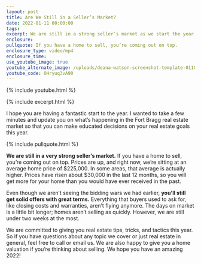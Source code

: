 ```yaml
---
layout: post
title: Are We Still in a Seller’s Market?
date: 2022-01-11 00:00:00
tags:
excerpt: We are still in a strong seller’s market as we start the year.
enclosure:
pullquote: If you have a home to sell, you’re coming out on top.
enclosure_type: video/mp4
enclosure_time:
use_youtube_image: true
youtube_alternate_image: /uploads/deana-watson-screenshot-template-0110-yt-1.jpg
youtube_code: OHryuq3vA90
---
```

{% include youtube.html %}

{% include excerpt.html %}

I hope you are having a fantastic start to the year. I wanted to take a few minutes and update you on what’s happening in the Fort Bragg real estate market so that you can make educated decisions on your real estate goals this year.

{% include pullquote.html %}

**We are still in a very strong seller’s market.** If you have a home to sell, you’re coming out on top. Prices are up, and right now, we’re sitting at an average home price of $225,000. In some areas, that average is actually higher. Prices have risen about $30,000 in the last 12 months, so you will get more for your home than you would have ever received in the past.&nbsp;

Even though we aren’t seeing the bidding wars we had earlier, **you’ll still get solid offers with great terms.** Everything that buyers used to ask for, like closing costs and warranties, aren’t flying anymore. The days on market is a little bit longer; homes aren’t selling as quickly. However, we are still under two weeks at the most.&nbsp;

We are committed to giving you real estate tips, tricks, and tactics this year. So if you have questions about any topic we cover or just real estate in general, feel free to call or email us. We are also happy to give you a home valuation if you’re thinking about selling. We hope you have an amazing 2022\!
